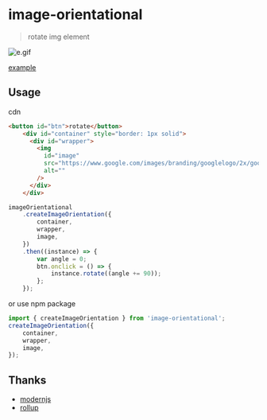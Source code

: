 # image-orientational

> rotate img element

![e.gif](https://i.ibb.co/0VdZ2mM/e.gif)

[example](https://xue1206.github.io/image-orientation/example/index.html)
## Usage

cdn
```html
<button id="btn">rotate</button>
    <div id="container" style="border: 1px solid">
      <div id="wrapper">
        <img
          id="image"
          src="https://www.google.com/images/branding/googlelogo/2x/googlelogo_color_92x30dp.png"
          alt=""
        />
      </div>
    </div>
```
```javascript
imageOrientational
    .createImageOrientation({
        container,
        wrapper,
        image,
    })
    .then((instance) => {
        var angle = 0;
        btn.onclick = () => {
            instance.rotate((angle += 90));
        };
    });
```

or use npm package

```javascript
import { createImageOrientation } from 'image-orientational';
createImageOrientation({
    container,
    wrapper,
    image,
});
```

## Thanks

- [modernjs](https://github.com/modern-js-dev/modern.js)
- [rollup](https://github.com/rollup/rollup)
